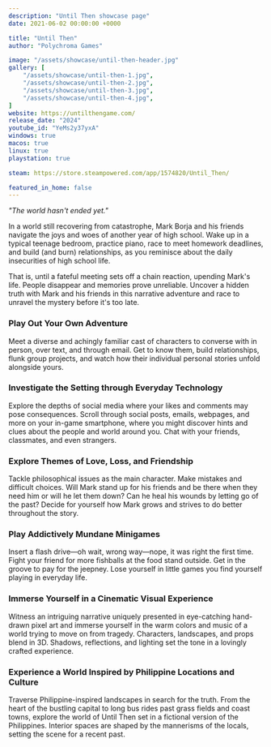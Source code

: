 ```yaml
---
description: "Until Then showcase page"
date: 2021-06-02 00:00:00 +0000

title: "Until Then"
author: "Polychroma Games"

image: "/assets/showcase/until-then-header.jpg"
gallery: [
	"/assets/showcase/until-then-1.jpg",
	"/assets/showcase/until-then-2.jpg",
	"/assets/showcase/until-then-3.jpg",
	"/assets/showcase/until-then-4.jpg",
]
website: https://untilthengame.com/
release_date: "2024"
youtube_id: "YeMs2y37yxA"
windows: true
macos: true
linux: true
playstation: true

steam: https://store.steampowered.com/app/1574820/Until_Then/

featured_in_home: false
---
```


_"The world hasn't ended yet."_

In a world still recovering from catastrophe, Mark Borja and his friends navigate the joys and woes of another year of high school. Wake up in a typical teenage bedroom, practice piano, race to meet homework deadlines, and build (and burn) relationships, as you reminisce about the daily insecurities of high school life.

That is, until a fateful meeting sets off a chain reaction, upending Mark's life. People disappear and memories prove unreliable. Uncover a hidden truth with Mark and his friends in this narrative adventure and race to unravel the mystery before it's too late.

### Play Out Your Own Adventure
Meet a diverse and achingly familiar cast of characters to converse with in person, over text, and through email. Get to know them, build relationships, flunk group projects, and watch how their individual personal stories unfold alongside yours.

### Investigate the Setting through Everyday Technology
Explore the depths of social media where your likes and comments may pose consequences. Scroll through social posts, emails, webpages, and more on your in-game smartphone, where you might discover hints and clues about the people and world around you. Chat with your friends, classmates, and even strangers.

### Explore Themes of Love, Loss, and Friendship
Tackle philosophical issues as the main character. Make mistakes and difficult choices. Will Mark stand up for his friends and be there when they need him or will he let them down? Can he heal his wounds by letting go of the past? Decide for yourself how Mark grows and strives to do better throughout the story.

### Play Addictively Mundane Minigames
Insert a flash drive—oh wait, wrong way—nope, it was right the first time. Fight your friend for more fishballs at the food stand outside. Get in the groove to pay for the jeepney. Lose yourself in little games you find yourself playing in everyday life.

### Immerse Yourself in a Cinematic Visual Experience
Witness an intriguing narrative uniquely presented in eye-catching hand-drawn pixel art and immerse yourself in the warm colors and music of a world trying to move on from tragedy. Characters, landscapes, and props blend in 3D. Shadows, reflections, and lighting set the tone in a lovingly crafted experience.

### Experience a World Inspired by Philippine Locations and Culture
Traverse Philippine-inspired landscapes in search for the truth. From the heart of the bustling capital to long bus rides past grass fields and coast towns, explore the world of Until Then set in a fictional version of the Philippines. Interior spaces are shaped by the mannerisms of the locals, setting the scene for a recent past. 
